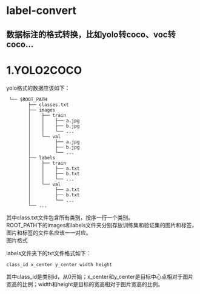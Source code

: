 # label-convert
数据标注的格式转换，比如yolo转coco、voc转coco...
---
# 1.YOLO2COCO

yolo格式的数据应该如下：

```
 └── $ROOT_PATH
        ├── classes.txt
        ├── images
        │    ├── train
        │    │    ├── a.jpg
        │    │    ├── b.jpg
        │    │    └── ...
        │    └── val
        │         ├── a.jpg
        │         ├── b.jpg
        │         └── ...
        ├── labels
        │    ├── train
        │    │    ├── a.txt
        │    │    ├── b.txt
        │    │    └── ...
        │    └── val
        │         ├── a.txt
        │         ├── b.txt
        │         └── ...
        └── ...

```
其中class.txt文件包含所有类别，按序一行一个类别。  
ROOT_PATH下的images和labels文件夹分别存放训练集和验证集的图片和标签，图片和标签的文件名应该一一对应。  
图片格式 

labels文件夹下的txt文件格式如下：
```
class_id x_center y_center width height
```
其中class_id是类别id，从0开始；x_center和y_center是目标中心点相对于图片宽高的比例；width和height是目标的宽高相对于图片宽高的比例。